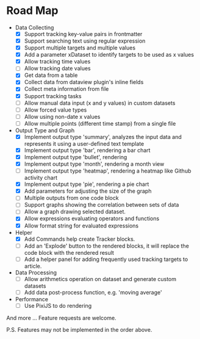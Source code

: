 # Road Map

- Data Collecting
  - [x] Support tracking key-value pairs in frontmatter
  - [x] Support searching text using regular expression
  - [x] Support multiple targets and multiple values
  - [x] Add a parameter xDataset to identify targets to be used as x values
  - [x] Allow tracking time values
  - [ ] Allow tracking date values
  - [x] Get data from a table
  - [x] Collect data from dataview plugin's inline fields
  - [x] Collect meta information from file
  - [x] Support tracking tasks
  - [ ] Allow manual data input (x and y values) in custom datasets
  - [ ] Allow forced value types
  - [ ] Allow using non-date x values
  - [ ] Allow multiple points (different time stamp) from a single file
- Output Type and Graph
  - [x] Implement output type 'summary', analyzes the input data and represents it using a user-defined text template
  - [x] Implement output type 'bar', rendering a bar chart
  - [x] Implement output type 'bullet', rendering
  - [x] Implement output type 'month', rendering a month view
  - [ ] Implement output type 'heatmap', rendering a heatmap like Github activity chart
  - [x] Implement output type 'pie', rendering a pie chart
  - [x] Add parameters for adjusting the size of the graph
  - [ ] Multiple outputs from one code block
  - [ ] Support graphs showing the correlation between sets of data
  - [ ] Allow a graph drawing selected dataset.
  - [x] Allow expressions evaluating operators and functions
  - [x] Allow format string for evaluated expressions
- Helper
  - [x] Add Commands help create Tracker blocks.
  - [ ] Add an 'Explode' button to the rendered blocks, it will replace the code block with the rendered result
  - [ ] Add a helper panel for adding frequently used tracking targets to article.
- Data Processing
  - [ ] Allow arithmetics operation on dataset and generate custom datasets
  - [ ] Add data post-process function, e.g. 'moving average'
- Performance
  - [ ] Use PixiJS to do rendering

And more ... Feature requests are welcome.

P.S. Features may not be implemented in the order above.
